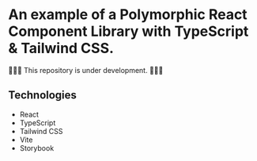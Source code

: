 # An example of a Polymorphic React Component Library with TypeScript & Tailwind CSS.

🚧🚧🚧 This repository is under development. 🚧🚧🚧

## Technologies

- React
- TypeScript
- Tailwind CSS
- Vite
- Storybook
